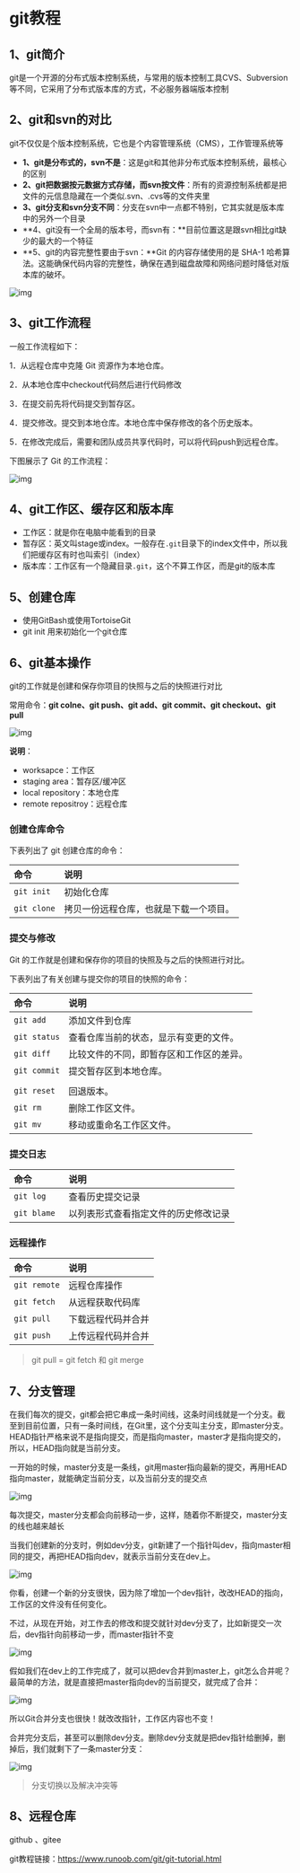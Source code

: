 # git教程



## 1、git简介

git是一个开源的分布式版本控制系统，与常用的版本控制工具CVS、Subversion等不同，它采用了分布式版本库的方式，不必服务器端版本控制

## 2、git和svn的对比

git不仅仅是个版本控制系统，它也是个内容管理系统（CMS），工作管理系统等

- **1、git是分布式的，svn不是**：这是git和其他非分布式版本控制系统，最核心的区别
- **2、git把数据按元数据方式存储，而svn按文件**：所有的资源控制系统都是把文件的元信息隐藏在一个类似.svn、.cvs等的文件夹里
- **3、git分支和svn分支不同**：分支在svn中一点都不特别，它其实就是版本库中的另外一个目录
- **4、git没有一个全局的版本号，而svn有：**目前位置这是跟svn相比git缺少的最大的一个特征
- **5、git的内容完整性要由于svn：**Git 的内容存储使用的是 SHA-1 哈希算法。这能确保代码内容的完整性，确保在遇到磁盘故障和网络问题时降低对版本库的破坏。

![img](https://www.runoob.com/wp-content/uploads/2015/02/0D32F290-80B0-4EA4-9836-CA58E22569B3.jpg)

## 3、git工作流程

一般工作流程如下：

1．从远程仓库中克隆 Git 资源作为本地仓库。

2．从本地仓库中checkout代码然后进行代码修改

3．在提交前先将代码提交到暂存区。

4．提交修改。提交到本地仓库。本地仓库中保存修改的各个历史版本。

5．在修改完成后，需要和团队成员共享代码时，可以将代码push到远程仓库。

下图展示了 Git 的工作流程：

![img](file:///C:\Users\DELL\AppData\Local\Temp\ksohtml17216\wps1.jpg)

## 4、git工作区、缓存区和版本库

- 工作区：就是你在电脑中能看到的目录
- 暂存区：英文叫stage或index。一般存在`.git`目录下的index文件中，所以我们把缓存区有时也叫索引（index）
- 版本库：工作区有一个隐藏目录`.git`，这个不算工作区，而是git的版本库

## 5、创建仓库

- 使用GitBash或使用TortoiseGit
- git init 用来初始化一个git仓库

## 6、git基本操作

git的工作就是创建和保存你项目的快照与之后的快照进行对比

常用命令：**git colne、git push、git add、git commit、git checkout、git pull**

![img](https://www.runoob.com/wp-content/uploads/2015/02/git-command.jpg)

**说明**：

- worksapce：工作区
- staging area：暂存区/缓冲区
- local repository：本地仓库
- remote repositroy：远程仓库

### 创建仓库命令

下表列出了 git 创建仓库的命令：

| 命令        | 说明                                   |
| :---------- | :------------------------------------- |
| `git init`  | 初始化仓库                             |
| `git clone` | 拷贝一份远程仓库，也就是下载一个项目。 |

### 提交与修改

Git 的工作就是创建和保存你的项目的快照及与之后的快照进行对比。

下表列出了有关创建与提交你的项目的快照的命令：

| 命令         | 说明                                     |
| :----------- | :--------------------------------------- |
| `git add`    | 添加文件到仓库                           |
| `git status` | 查看仓库当前的状态，显示有变更的文件。   |
| `git diff`   | 比较文件的不同，即暂存区和工作区的差异。 |
| `git commit` | 提交暂存区到本地仓库。                   |
|              |                                          |
| `git reset`  | 回退版本。                               |
| `git rm`     | 删除工作区文件。                         |
| `git mv`     | 移动或重命名工作区文件。                 |

### 提交日志

| 命令         | 说明                                 |
| :----------- | :----------------------------------- |
| `git log`    | 查看历史提交记录                     |
| `git blame ` | 以列表形式查看指定文件的历史修改记录 |

### 远程操作

| 命令         | 说明               |
| :----------- | :----------------- |
| `git remote` | 远程仓库操作       |
| `git fetch`  | 从远程获取代码库   |
| `git pull`   | 下载远程代码并合并 |
| `git push`   | 上传远程代码并合并 |

> git pull = git fetch 和 git merge

## 7、分支管理

​	在我们每次的提交，git都会把它串成一条时间线，这条时间线就是一个分支。截至到目前位置，只有一条时间线，在Git里，这个分支叫主分支，即master分支。HEAD指针严格来说不是指向提交，而是指向master，master才是指向提交的，所以，HEAD指向就是当前分支。

​	一开始的时候，master分支是一条线，git用master指向最新的提交，再用HEAD指向master，就能确定当前分支，以及当前分支的提交点

![img](file:///C:\Users\DELL\AppData\Local\Temp\ksohtml17216\wps2.jpg)

​	每次提交，master分支都会向前移动一步，这样，随着你不断提交，master分支的线也越来越长

​	当我们创建新的分支时，例如dev分支，git新建了一个指针叫dev，指向master相同的提交，再把HEAD指向dev，就表示当前分支在dev上。

![img](file:///C:\Users\DELL\AppData\Local\Temp\ksohtml17216\wps3.jpg)

你看，创建一个新的分支很快，因为除了增加一个dev指针，改改HEAD的指向，工作区的文件没有任何变化。

不过，从现在开始，对工作去的修改和提交就针对dev分支了，比如新提交一次后，dev指针向前移动一步，而master指针不变

![img](file:///C:\Users\DELL\AppData\Local\Temp\ksohtml17216\wps4.jpg)

假如我们在dev上的工作完成了，就可以把dev合并到master上，git怎么合并呢？最简单的方法，就是直接把master指向dev的当前提交，就完成了合并：

![img](file:///C:\Users\DELL\AppData\Local\Temp\ksohtml17216\wps5.jpg)

所以Git合并分支也很快！就改改指针，工作区内容也不变！

合并完分支后，甚至可以删除dev分支。删除dev分支就是把dev指针给删掉，删掉后，我们就剩下了一条master分支：

![img](file:///C:\Users\DELL\AppData\Local\Temp\ksohtml17216\wps6.jpg)

> 分支切换以及解决冲突等



## 8、远程仓库

github 、gitee

git教程链接：https://www.runoob.com/git/git-tutorial.html